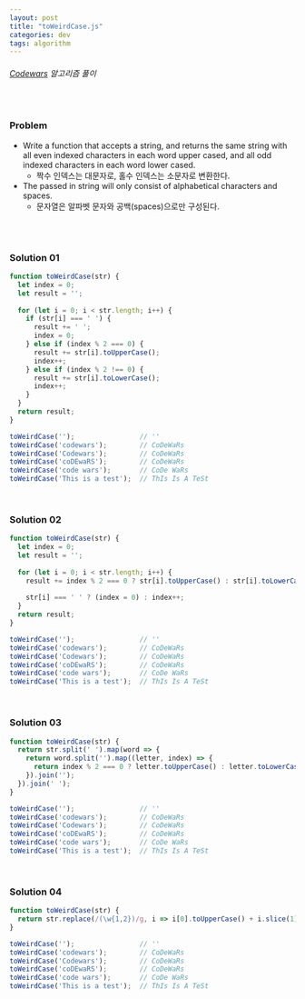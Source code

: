 ```yaml
---
layout: post
title: "toWeirdCase.js"
categories: dev
tags: algorithm
---
```


###### [Codewars](https://www.codewars.com) 알고리즘 풀이

<br>

### Problem

- Write a function that accepts a string, and returns the same string with all even indexed characters in each word upper cased, and all odd indexed characters in each word lower cased.
  - 짝수 인덱스는 대문자로, 홀수 인덱스는 소문자로 변환한다.
- The passed in string will only consist of alphabetical characters and spaces.
  - 문자열은 알파벳 문자와 공백(spaces)으로만 구성된다.

<br>

<br>

### Solution 01

```js
function toWeirdCase(str) {
  let index = 0;
  let result = '';
  
  for (let i = 0; i < str.length; i++) {
    if (str[i] === ' ') {
      result += ' ';
      index = 0;
    } else if (index % 2 === 0) {
      result += str[i].toUpperCase();
      index++;
    } else if (index % 2 !== 0) {
      result += str[i].toLowerCase();
      index++;
    }
  }
  return result;
}

toWeirdCase('');                // ''
toWeirdCase('codewars');        // CoDeWaRs
toWeirdCase('Codewars');        // CoDeWaRs
toWeirdCase('coDEwaRS');        // CoDeWaRs
toWeirdCase('code wars');       // CoDe WaRs
toWeirdCase('This is a test');  // ThIs Is A TeSt
```

<br>

### Solution 02

```js
function toWeirdCase(str) {
  let index = 0;
  let result = '';
  
  for (let i = 0; i < str.length; i++) {
    result += index % 2 === 0 ? str[i].toUpperCase() : str[i].toLowerCase();
    
    str[i] === ' ' ? (index = 0) : index++;
  }
  return result;
}

toWeirdCase('');                // ''
toWeirdCase('codewars');        // CoDeWaRs
toWeirdCase('Codewars');        // CoDeWaRs
toWeirdCase('coDEwaRS');        // CoDeWaRs
toWeirdCase('code wars');       // CoDe WaRs
toWeirdCase('This is a test');  // ThIs Is A TeSt
```

<br>

### Solution 03

```js
function toWeirdCase(str) {
  return str.split(' ').map(word => {
    return word.split('').map((letter, index) => {
      return index % 2 === 0 ? letter.toUpperCase() : letter.toLowerCase();
    }).join('');
  }).join(' ');
}

toWeirdCase('');                // ''
toWeirdCase('codewars');        // CoDeWaRs
toWeirdCase('Codewars');        // CoDeWaRs
toWeirdCase('coDEwaRS');        // CoDeWaRs
toWeirdCase('code wars');       // CoDe WaRs
toWeirdCase('This is a test');  // ThIs Is A TeSt
```

<br>

### Solution 04

```js
function toWeirdCase(str) {
  return str.replace(/(\w{1,2})/g, i => i[0].toUpperCase() + i.slice(1));
}

toWeirdCase('');                // ''
toWeirdCase('codewars');        // CoDeWaRs
toWeirdCase('Codewars');        // CoDeWaRs
toWeirdCase('coDEwaRS');        // CoDeWaRs
toWeirdCase('code wars');       // CoDe WaRs
toWeirdCase('This is a test');  // ThIs Is A TeSt
```

<br>

<br>

